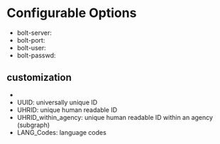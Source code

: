 # Configurable Options

- bolt-server:
- bolt-port:
- bolt-user:
- bolt-passwd:

## customization 
- 
- UUID: universally unique ID
- UHRID: unique human readable ID
- UHRID_within_agency: unique human readable ID within an agency (subgraph)
- LANG_Codes: language codes
